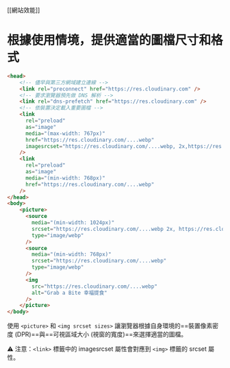 [[網站效能]]

# 根據使用情境，提供適當的圖檔尺寸和格式
```html
<head>
	<!-- 儘早與第三方網域建立連線 -->
    <link rel="preconnect" href="https://res.cloudinary.com" />
	<!-- 要求瀏覽器預先做 DNS 解析 -->
    <link rel="dns-prefetch" href="https://res.cloudinary.com" />
	<!-- 依裝置決定載入重要圖檔 -->
    <link
      rel="preload"
      as="image"
      media="(max-width: 767px)"
	  href="https://res.cloudinary.com/....webp"
	  imagesrcset="https://res.cloudinary.com/....webp, 2x,https://res.cloudinary.com/.webp 4x"
    />
    <link
      rel="preload"
      as="image"
      media="(min-width: 768px)"
      href="https://res.cloudinary.com/....webp"
    />
</head>
<body>
	<picture>
	  <source
		media="(min-width: 1024px)"
		srcset="https://res.cloudinary.com/....webp 2x, https://res.cloudinary.com/....webp 4x"
		type="image/webp"
	  />
	  <source
		media="(min-width: 768px)"
		srcset="https://res.cloudinary.com/....webp"
		type="image/webp"
	  />
	  <img
		src="https://res.cloudinary.com/....webp"
		alt="Grab a Bite 幸福提食"
	  />
	</picture>
</body>
```

使用  `<picture>`  和  `<img srcset sizes>`  讓瀏覽器根據自身環境的==裝置像素密度 (DPR)==與==可視區域大小 (視窗的寬度)==來選擇適當的圖檔。

⚠ 注意：`<link>` 標籤中的 imagesrcset 屬性會對應到 `<img>` 標籤的 srcset 屬性。
